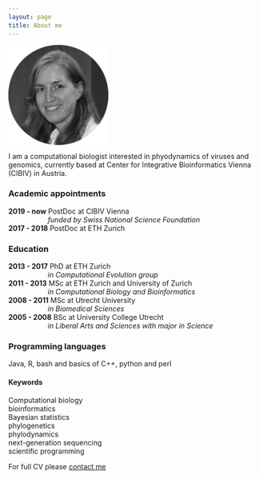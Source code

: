 ```yaml
---
layout: page
title: About me
---
```


<img src="/img/VB_bw.png" alt="Drawing" style="width: 200px;" align="center"/> 

I am a computational biologist interested in phyodynamics of viruses and genomics, currently based at Center for Integrative Bioinformatics Vienna (CIBIV) in Austria.  

### Academic appointments   
**2019 - now** PostDoc at CIBIV Vienna  
&nbsp;&nbsp;&nbsp;&nbsp;&nbsp;&nbsp;&nbsp;&nbsp;&nbsp;&nbsp;&nbsp;&nbsp;&nbsp;&nbsp;&nbsp;&nbsp;&nbsp;&nbsp;&nbsp;&nbsp;_funded by Swiss National Science Foundation_  
**2017 - 2018** PostDoc at ETH Zurich

### Education  
**2013 - 2017** PhD at ETH Zurich  
&nbsp;&nbsp;&nbsp;&nbsp;&nbsp;&nbsp;&nbsp;&nbsp;&nbsp;&nbsp;&nbsp;&nbsp;&nbsp;&nbsp;&nbsp;&nbsp;&nbsp;&nbsp;&nbsp;&nbsp;_in Computational Evolution group_  
**2011 - 2013** MSc at ETH Zurich and University of Zurich  
&nbsp;&nbsp;&nbsp;&nbsp;&nbsp;&nbsp;&nbsp;&nbsp;&nbsp;&nbsp;&nbsp;&nbsp;&nbsp;&nbsp;&nbsp;&nbsp;&nbsp;&nbsp;&nbsp;&nbsp;_in Computational Biology and Bioinformatics_  
**2008 - 2011** MSc at Utrecht University  
&nbsp;&nbsp;&nbsp;&nbsp;&nbsp;&nbsp;&nbsp;&nbsp;&nbsp;&nbsp;&nbsp;&nbsp;&nbsp;&nbsp;&nbsp;&nbsp;&nbsp;&nbsp;&nbsp;&nbsp;_in Biomedical Sciences_  
**2005 - 2008** BSc at University College Utrecht  
&nbsp;&nbsp;&nbsp;&nbsp;&nbsp;&nbsp;&nbsp;&nbsp;&nbsp;&nbsp;&nbsp;&nbsp;&nbsp;&nbsp;&nbsp;&nbsp;&nbsp;&nbsp;&nbsp;&nbsp;_in Liberal Arts and Sciences with major in Science_  

### Programming languages  
Java, R, bash and basics of C++, python and perl

#### Keywords  
Computational biology  
bioinformatics  
Bayesian statistics  
phylogenetics  
phylodynamics  
next-generation sequencing  
scientific programming  

For full CV please [contact me]("https://boskovav.github.io/contact.md")
